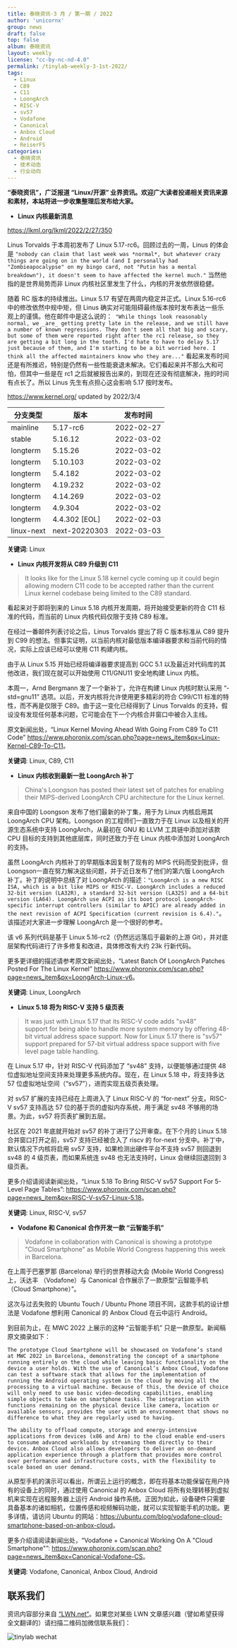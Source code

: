 ```yaml
---
title: 泰晓资讯·3 月 / 第一期 / 2022
author: 'unicornx'
group: news
draft: false
top: false
album: 泰晓资讯
layout: weekly
license: "cc-by-nc-nd-4.0"
permalink: /tinylab-weekly-3-1st-2022/
tags:
  - Linux
  - C89
  - C11
  - LoongArch
  - RISC-V
  - sv57
  - Vodafone
  - Canonical
  - Anbox Cloud
  - Android
  - ReiserFS
categories:
  - 泰晓资讯
  - 技术动态
  - 行业动向
---
```


**“泰晓资讯”，广泛报道 “Linux/开源” 业界资讯。欢迎广大读者投递相关资讯来源和素材，本站将进一步收集整理后发布给大家。**

- **Linux 内核最新消息**

<https://lkml.org/lkml/2022/2/27/350>

Linus Torvalds 于本周初发布了 Linux 5.17-rc6。回顾过去的一周，Linus 的体会是 `"nobody can claim that last week was *normal*, but whatever crazy things are going on in the world (and I personally had "Zombieapocalypse" on my bingo card, not "Putin has a mental breakdown"), it doesn't seem to have affected the kernel much."` 当然他指的是世界局势而非 Linux 内核社区里发生了什么，内核的开发依然很稳健。

随着 RC 版本的持续推出。Linux 5.17 有望在两周内稳定并正式。Linux 5.16-rc6 中的修改依然中规中矩，但 Linus 确实对可能阻碍最终版本按时发布表达一些乐观上的谨慎。他在邮件中是这么说的：` "While things look reasonably normal, we _are_ getting pretty late in the release, and we still have a number of known regressions. They don't seem all that big and scary, but some of them were reported right after the rc1 release, so they are getting a bit long in the tooth. I'd hate to have to delay 5.17 just because of them, and I'm starting to be a bit worried here. I think all the affected maintainers know who they are..."` 看起来发布时间还是有所推迟，特别是仍然有一些性能衰退未解决。它们看起来并不那么大和可怕，但其中一些是在 rc1 之后就被报告出来的，到现在还没有彻底解决，拖的时间有点长了。所以 Linus 先生有点担心这会影响 5.17 按时发布。

<https://www.kernel.org/> updated by 2022/3/4

|分支类型        |版本            |发布时间  |
|----------------|----------------|----------|
|mainline        |5.17-rc6        |2022-02-27|
|stable          |5.16.12         |2022-03-02|
|longterm        |5.15.26         |2022-03-02|
|longterm        |5.10.103        |2022-03-02|
|longterm        |5.4.182         |2022-03-02|
|longterm        |4.19.232        |2022-03-02|
|longterm        |4.14.269        |2022-03-02|
|longterm        |4.9.304         |2022-03-02|
|longterm        |4.4.302 [EOL]   |2022-02-03|
|linux-next      |next-20220303   |2022-03-03|

**关键词**: Linux

- **Linux 内核开发将从 C89 升级到 C11**

> It looks like for the Linux 5.18 kernel cycle coming up it could begin allowing modern C11 code to be accepted rather than the current Linux kernel codebase being limited to the C89 standard.

看起来对于即将到来的 Linux 5.18 内核开发周期，将开始接受更新的符合 C11 标准的代码，而当前的 Linux 内核代码仅限于支持 C89 标准。

在经过一番邮件列表讨论之后，Linus Torvalds 提出了将 C 版本标准从 C89 提升到 C99 的想法。但事实证明，以当前内核对最低版本编译器要求和当前代码的情况，实际上应该已经可以使用 C11 构建内核。

由于从 Linux 5.15 开始已经将编译器要求提高到 GCC 5.1 以及最近对代码库的其他改进，我们现在就可以开始使用 C11/GNU11 安全地构建 Linux 内核。

本周一，Arnd Bergmann 发了一个新补丁，允许在构建 Linux 内核时默认采用 “-std=gnu11” 选项。以后，开发内核将允许使用更多精彩的符合 C99/C11 标准的特性，而不再是仅限于 C89。由于这一变化已经得到了 Linus Torvalds 的支持，假设没有发现任何基本问题，它可能会在下一个内核合并窗口中被合入主线。 

原文新闻出处，“Linux Kernel Moving Ahead With Going From C89 To C11 Code” <https://www.phoronix.com/scan.php?page=news_item&px=Linux-Kernel-C89-To-C11>。

**关键词**: Linux, C89, C11

- **Linux 内核收到最新一批 LoongArch 补丁**

> China's Loongson has posted their latest set of patches for enabling their MIPS-derived LoongArch CPU architecture for the Linux kernel.

来自中国的 Loongson 发布了他们最新的补丁集，用于为 Linux 内核启用其 LoongArch CPU 架构。Loongson 的工程师们一直致力于在 Linux 以及相关的开源生态系统中支持 LoongArch，从最初在 GNU 和 LLVM 工具链中添加对该款 CPU 目标的支持到其他底层库，同时还致力于在 Linux 内核中添加对 LoongArch 的支持。

虽然 LoongArch 内核补丁的早期版本因复制了现有的 MIPS 代码而受到批评，但 Loongson一直在努力解决这些问题，并于近日发布了他们的第六版 LoongArch 补丁。补丁的说明中总结了对 LoongArch 的描述：`"LoongArch is a new RISC ISA, which is a bit like MIPS or RISC-V. LoongArch includes a reduced 32-bit version (LA32R), a standard 32-bit version (LA32S) and a 64-bit version (LA64). LoongArch use ACPI as its boot protocol LoongArch-specific interrupt controllers (similar to APIC) are already added in the next revision of ACPI Specification (current revision is 6.4)."`。该描述对大家进一步理解 LoongArch 是一个很好的参考。

该 v6 系列代码是基于 Linux 5.16-rc2（仍然远远落后于最新的上游 Git），并对底层架构代码进行了许多修复和改进，具体修改有大约 23k 行新代码。

更多更详细的描述请参考原文新闻出处，“Latest Batch Of LoongArch Patches Posted For The Linux Kernel” <https://www.phoronix.com/scan.php?page=news_item&px=LoongArch-Linux-v6>。

**关键词**: Linux, LoongArch

- **Linux 5.18 将为 RISC-V 支持 5 级页表**

> It was just with Linux 5.17 that its RISC-V code adds "sv48" support for being able to handle more system memory by offering 48-bit virtual address space support. Now for Linux 5.17 there is "sv57" support prepared for 57-bit virtual address space support with five level page table handling.

在 Linux 5.17 中，针对 RISC-V 代码添加了 “sv48” 支持，以便能够通过提供 48 位虚拟地址空间支持来处理更多系统内存。现在，在 Linux 5.18 中，将支持多达 57 位虚拟地址空间（“sv57”），进而实现五级页表处理。

对 sv57 扩展的支持已经在上周进入了 Linux RISC-V 的 “for-next” 分支。RISC-V sv57 支持高达 57 位的基于页的虚拟内存系统，用于满足 sv48 不够用的场景。为此，sv57 将页表扩展到五层。

社区在 2021 年底就开始对 sv57 的补丁进行了公开审查。在下个月的 Linux 5.18 合并窗口打开之前，sv57 支持已经被合入了 riscv 的 for-next 分支中。补丁中，默认情况下内核将启用 sv57 支持，如果检测出硬件平台不支持 sv57 则回退到 sv48 的 4 级页表，而如果系统连 sv48 也无法支持时，Linux 会继续回退回到 3 级页表。 

更多介绍请阅读新闻出处，“Linux 5.18 To Bring RISC-V sv57 Support For 5-Level Page Tables”: <https://www.phoronix.com/scan.php?page=news_item&px=RISC-V-sv57-Linux-5.18>。

**关键词**: Linux, RISC-V, sv57

- **Vodafone 和 Canonical 合作开发一款 “云智能手机”**

> Vodafone in collaboration with Canonical is showing a prototype "Cloud Smartphone" as Mobile World Congress happening this week in Barcelona.

在上周于巴塞罗那 (Barcelona) 举行的世界移动大会 (Mobile World Congress)上，沃达丰 （Vodafone）与 Canonical 合作展示了一款原型“云智能手机（Cloud Smartphone）”。

这次与过去失败的 Ubuntu Touch / Ubuntu Phone 项目不同，这款手机的设计想法是 Vodafone 想利用 Canonical 的 Anbox Cloud 在云中运行 Android。

到目前为止，在 MWC 2022 上展示的这种 “云智能手机” 只是一款原型。新闻稿原文摘录如下：

`The prototype Cloud Smartphone will be showcased on Vodafone’s stand at MWC 2022 in Barcelona, demonstrating the concept of a smartphone running entirely on the cloud while leaving basic functionality on the device a user holds. With the use of Canonical’s Anbox Cloud, Vodafone can test a software stack that allows for the implementation of running the Android operating system in the cloud by moving all the processing to a virtual machine. Because of this, the device of choice will only need to use basic video-decoding capabilities, enabling simple objects to take on smartphone tasks. The integration with functions remaining on the physical device like camera, location or available sensors, provides the user with an environment that shows no difference to what they are regularly used to having.`

`The ability to offload compute, storage and energy-intensive applications from devices (x86 and Arm) to the cloud enable end-users to consume advanced workloads by streaming them directly to their device. Anbox Cloud also allows developers to deliver an on-demand application experience through a platform that provides more control over performance and infrastructure costs, with the flexibility to scale based on user demand.`

从原型手机的演示可以看出，所谓云上运行的概念，即在将基本功能保留在用户持有的设备上的同时，通过使用 Canonical 的 Anbox Cloud 将所有处理转移到虚拟机来实现在远程服务器上运行 Android 操作系统。正因为如此，设备硬件只需要具备基本的诸如相机，位置传感和视频解码功能，就可以实现智能手机的功能。更多详情，请访问 Ubuntu 的网站：<https://ubuntu.com/blog/vodafone-cloud-smartphone-based-on-anbox-cloud>。 

更多介绍请阅读新闻出处，“Vodafone + Canonical Working On A "Cloud Smartphone"”: <https://www.phoronix.com/scan.php?page=news_item&px=Canonical-Vodafone-CS>。

**关键词**: Vodafone, Canonical, Anbox Cloud, Android

## 联系我们

资讯内容部分来自 [“LWN.net“](https://lwn.net/)。如果您对某些 LWN 文章感兴趣（譬如希望获得全文翻译的）请扫描二维码加微信联系我们：

![tinylab wechat](/images/wechat/tinylab.jpg)
